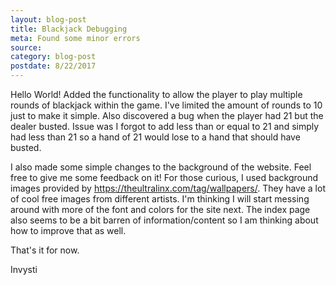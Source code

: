 ```yaml
---
layout: blog-post
title: Blackjack Debugging
meta: Found some minor errors
source:
category: blog-post
postdate: 8/22/2017
---
```


Hello World! Added the functionality to allow the player to play multiple rounds of blackjack within the game. I've limited the amount of rounds to 10 just to make it simple. Also discovered a bug when the player had 21 but the dealer busted. Issue was I forgot to add less than or equal to 21 and simply had less than 21 so a hand of 21 would lose to a hand that should have busted.

I also made some simple changes to the background of the website. Feel free to give me some feedback on it! For those curious, I used background images provided by https://theultralinx.com/tag/wallpapers/. They have a lot of cool free images from different artists. I'm thinking I will start messing around with more of the font and colors for the site next. The index page also seems to be a bit barren of information/content so I am thinking about how to improve that as well.

That's it for now.

Invysti
